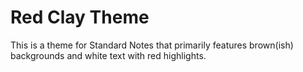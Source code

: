 # Red Clay Theme

This is a theme for Standard Notes that primarily features brown(ish) backgrounds and white text with red highlights.
